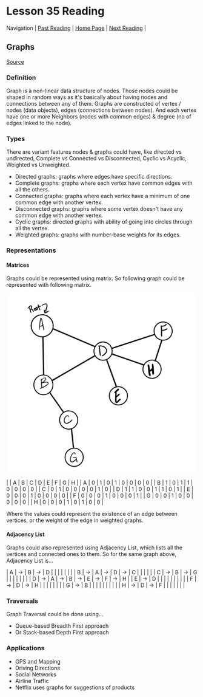 # Lesson 35 Reading

Navigation | [Past Reading](../Read-34/README.md) | [Home Page](../README.md) | [Next Reading](../Read-36/README.md) |

## Graphs

[Source](https://codefellows.github.io/common_curriculum/data_structures_and_algorithms/Code_401/class-35/resources/graphs.html)

### Definition

Graph is a non-linear data structure of nodes. Those nodes could be shaped in random ways as it's basically about having nodes and connections between any of them. Graphs are constructed of vertex / nodes (data objects), edges (connections between nodes). And each vertex have one or more Neighbors (nodes with common edges) & degree (no of edges linked to the node).

### Types

There are variant features nodes & graphs could have, like directed vs undirected, Complete vs Connected vs Disconnected, Cyclic vs Acyclic, Weighted vs Unweighted.

- Directed graphs: graphs where edges have specific directions.
- Complete graphs: graphs where each vertex have common edges with all the others.
- Connected graphs: graphs where each vertex have a minimum of one common edge with another vertex.
- Disconnected graphs: graphs where some vertex doesn't have any common edge with another vertex.
- Cyclic graphs: directed graphs with ability of going into circles through all the vertex.
- Weighted graphs: graphs with number-base weights for its edges.

### Representations

#### Matrices

Graphs could be represented using matrix. So following graph could be represented with following matrix.

![Graph](./graph.png)

|   | A | B | C | D | E | F | G | H |
| A | 0 | 1 | 0 | 1 | 0 | 0 | 0 | 0 |
| B | 1 | 0 | 1 | 1 | 0 | 0 | 0 | 0 |
| C | 0 | 1 | 0 | 0 | 0 | 0 | 1 | 0 |
| D | 1 | 1 | 0 | 0 | 1 | 1 | 0 | 1 |
| E | 0 | 0 | 0 | 1 | 0 | 0 | 0 | 0 |
| F | 0 | 0 | 0 | 1 | 0 | 0 | 0 | 1 |
| G | 0 | 0 | 1 | 0 | 0 | 0 | 0 | 0 |
| H | 0 | 0 | 0 | 1 | 0 | 1 | 0 | 0 |

Where the values could represent the existence of an edge between vertices, or the weight of the edge in weighted graphs.

#### Adjacency List

Graphs could also represented using Adjacency List, which lists all the vertices and connected ones to them. So for the same graph above, Adjacency List is...

| A | -> | B | -> | D |    |   |    |   |    |   |
| B | -> | A | -> | D | -> | C |    |   |    |   |
| C | -> | B | -> | G |    |   |    |   |    |   |
| D | -> | A | -> | B | -> | E | -> | F | -> | H |
| E | -> | D |    |   |    |   |    |   |    |   |
| F | -> | D | -> | H |    |   |    |   |    |   |
| G | -> | B |    |   |    |   |    |   |    |   |
| H | -> | D | -> | F |    |   |    |   |    |   |

### Traversals

Graph Traversal could be done using...

- Queue-based Breadth First approach
- Or Stack-based Depth First approach

### Applications

- GPS and Mapping
- Driving Directions
- Social Networks
- Airline Traffic
- Netflix uses graphs for suggestions of products
